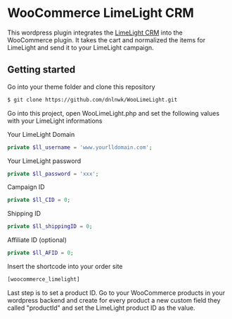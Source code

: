 # WooCommerce LimeLight CRM
This wordpress plugin integrates the <a href="https://limelightcrm.com/" target="_blank">LimeLight CRM</a> into the WooCommerce plugin. It takes the cart and normalized the items for LimeLight and send it to your LimeLight campaign.

## Getting started
Go into your theme folder and clone this repository

``` sh
$ git clone https://github.com/dnlnwk/WooLimeLight.git
```

Go into this project, open WooLimeLight.php and set the following values with your LimeLight informations

Your LimeLight Domain
``` php
private $ll_username = 'www.yourlldomain.com';
```

 Your LimeLight password
``` php
private $ll_password = 'xxx';
```

Campaign ID
``` php
private $ll_CID = 0;
```

Shipping ID
``` php
private $ll_shippingID = 0;
```

Affiliate ID (optional)
``` php
private $ll_AFID = 0;
```

Insert the shortcode into your order site
``` html
[woocommerce_limelight]
```

Last step is to set a product ID. Go to your WooCommerce products in your wordpress backend and create for every product a new custom field they called "productId" and set the LimeLight product ID as the value.

